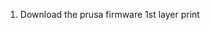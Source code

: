 

1. Download the prusa firmware 1st layer print
<!--stackedit_data:
eyJoaXN0b3J5IjpbLTE2MjMxNjU2MzhdfQ==
-->